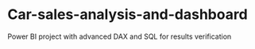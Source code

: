 # Car-sales-analysis-and-dashboard
Power BI project with advanced DAX and SQL for results verification

